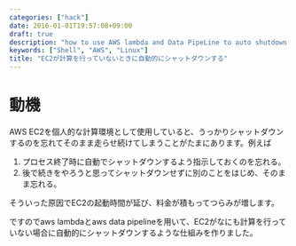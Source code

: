 ```yaml
---
categories: ["hack"]
date: 2016-01-01T19:57:08+09:00
draft: true
description: "how to use AWS lambda and Data PipeLine to auto shutdown if EC2 not running"
keywords: ["Shell", "AWS", "Linux"]
title: "EC2が計算を行っていないときに自動的にシャットダウンする"
---
```


# 動機

AWS EC2を個人的な計算環境として使用していると、うっかりシャットダウンするのを忘れてそのまま走らせ続けてしまうことがたまにあります。例えば

1. プロセス終了時に自動でシャットダウンするよう指示しておくのを忘れる。
2. 後で続きをやろうと思ってシャットダウンせずに別のことをはじめ、そのまま忘れる。

そういった原因でEC2の起動時間が延び、料金が積もってつらみが増します。

ですのでaws lambdaとaws data pipelineを用いて、EC2がなにも計算を行っていない場合に自動的にシャットダウンするような仕組みを作りました。

#
